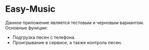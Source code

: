 # Easy-Music
Данное приложение является тестовым и черновым вариантом.
Основные функции:
  - Подгрузка песен с телефона.
  - Проигрывание в сервисе, а также контроль песен.
